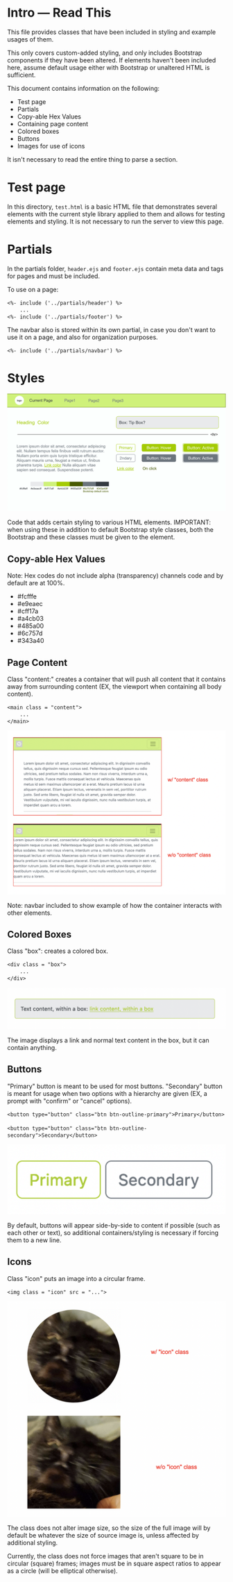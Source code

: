 # Intro — Read This

This file provides classes that have been included in styling and example usages of them.

This only covers custom-added styling, and only includes Bootstrap components if they have been altered.  If elements haven't been included here, assume default usage either with Bootstrap or unaltered HTML is sufficient.

This document contains information on the following:

- Test page
- Partials
- Copy-able Hex Values
- Containing page content
- Colored boxes
- Buttons
- Images for use of icons

It isn't necessary to read the entire thing to parse a section.

# Test page

In this directory, `test.html` is a basic HTML file that demonstrates several elements with the current style library applied to them and allows for testing elements and styling.  It is not necessary to run the server to view this page.

# Partials

In the partials folder, `header.ejs` and `footer.ejs` contain meta data and tags for pages and must be included.

To use on a page:

    <%- include ('../partials/header') %>
        ...
    <%- include ('../partials/footer') %>

The navbar also is stored within its own partial, in case you don't want to use it on a page, and also for organization purposes.

    <%- include ('../partials/navbar') %>

# Styles

<img src = "style_library.png">

Code that adds certain styling to various HTML elements.  IMPORTANT: when using these in addition to default Bootstrap style classes, both the Bootstrap and these classes must be given to the element.

## Copy-able Hex Values

Note: Hex codes do not include alpha (transparency) channels code and by default are at 100%.

- #fcfffe
- #e9eaec
- #cff17a
- #a4cb03
- #485a00
- #6c757d
- #343a40

## Page Content

Class "content:" creates a container that will push all content that it contains away from surrounding content (EX, the viewport when containing all body content).

    <main class = "content"> 
        ...
    </main>

<img src = "class_use_examples/content_class_example.png">

Note: navbar included to show example of how the container interacts with other elements.

## Colored Boxes

Class "box": creates a colored box.

    <div class = "box">
        ...
    </div>

<img src = "class_use_examples/box_class_example.png">

The image displays a link and normal text content in the box, but it can contain anything.

## Buttons

"Primary" button is meant to be used for most buttons.  "Secondary" button is meant for usage when two options with a hierarchy are given (EX, a prompt with "confirm" or "cancel" options).

    <button type="button" class="btn btn-outline-primary">Primary</button>

    <button type="button" class="btn btn-outline-secondary">Secondary</button>

<img src = "class_use_examples/button_example.png">

By default, buttons will appear side-by-side to content if possible (such as each other or text), so additional containers/styling is necessary if forcing them to a new line.

## Icons

Class "icon" puts an image into a circular frame.
    
    <img class = "icon" src = "...">

<img src = "class_use_examples/icon_class_example.png">

The class does not alter image size, so the size of the full image will by default be whatever the size of source image is, unless affected by additional styling.

Currently, the class does not force images that aren't square to be in circular (square) frames; images must be in square aspect ratios to appear as a circle (will be elliptical otherwise).